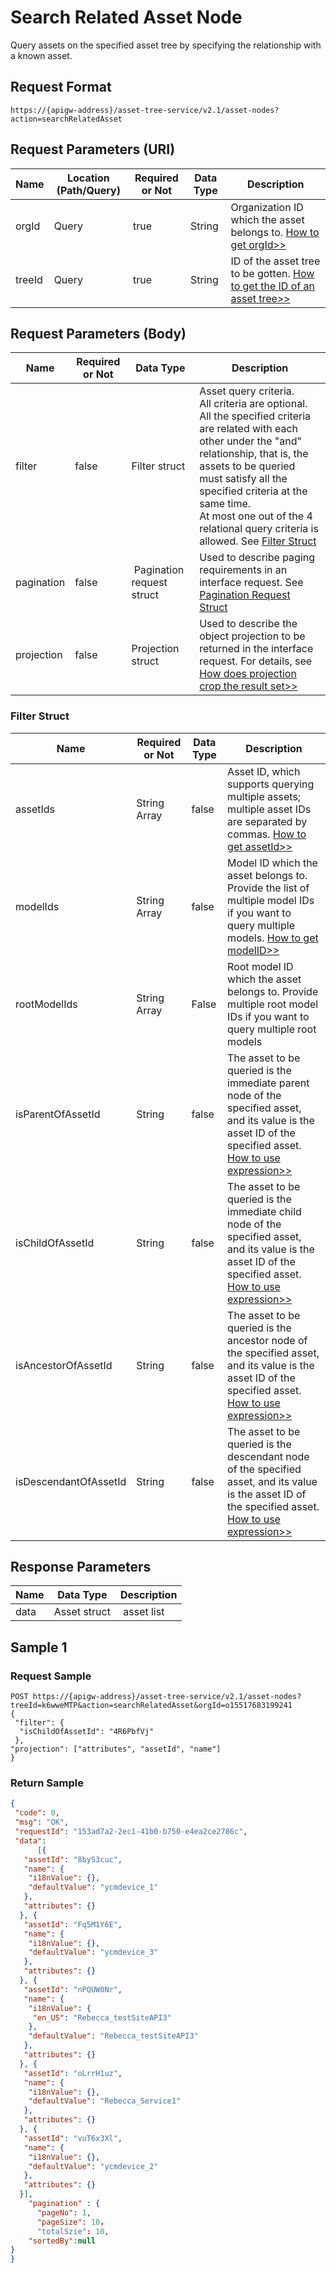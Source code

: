 # Search Related Asset Node



Query assets on the specified asset tree by specifying the relationship with a known asset.

## Request Format

```
https://{apigw-address}/asset-tree-service/v2.1/asset-nodes?action=searchRelatedAsset
```

## Request Parameters (URI)

| Name | Location (Path/Query) | Required or Not | Data Type | Description |
|---------------|------------------|----------|-----------|--------------|
| orgId         | Query            | true     | String    | Organization ID which the asset belongs to. [How to get orgId>>](/docs/api/en/2.0.9/api_faqs#how-to-get-organization-id-orgid-orgid)                |
| treeId        | Query            | true    | String    | ID of the asset tree to be gotten. [How to get the ID of an asset tree>>](/docs/api/en/2.0.9/api_faqs.html#how-to-get-the-id-of-an-asset-tree)        |


## Request Parameters (Body)

| Name | Required or Not | Data Type | Description |
|-----------------|---------------|-------------------|-----|
| filter| false         |   Filter struct       | Asset query criteria. <br>All criteria are optional. <br>All the specified criteria are related with each other under the "and" relationship, that is, the assets to be queried must satisfy all the specified criteria at the same time. <br>At most one out of the 4 relational query criteria is allowed. See [Filter Struct](/docs/api/en/2.0.9/asset_tree/search_related_asset_node.html#filter-struct-filterstruc)   |
| pagination| false         |  Pagination request struct | Used to describe paging requirements in an interface request. See [Pagination Request Struct](/docs/api/en/2.0.9/overview.html#pagination-request-struct)                               |
| projection| false         | Projection struct          | Used to describe the object projection to be returned in the interface request. For details, see [How does projection crop the result set>>](/docs/api/en/2.0.9/api_faqs.html#how-does-projection-crop-the-result-set)|


### Filter Struct <filterstruc>

| Name | Required or Not | Data Type | Description |
|-----------|---------|--------|-----------------------|
| assetIds                   | String Array   | false    | Asset ID, which supports querying multiple assets; multiple asset IDs are separated by commas. [How to get assetId>>](/docs/api/en/2.0.9/api_faqs.html#how-to-get-asset-id-assetid-assetid)|
| modelIds            | String Array   | false    | Model ID which the asset belongs to. Provide the list of multiple model IDs if you want to query multiple models. [How to get modelID>>](/docs/api/en/2.0.9/api_faqs.html#how-to-get-model-id-modelid-modelid)|
| rootModelIds         | String Array   | False    | Root model ID which the asset belongs to. Provide multiple root model IDs if you want to query multiple root models |
| isParentOfAssetId     | String         | false    | The asset to be queried is the immediate parent node of the specified asset, and its value is the asset ID of the specified asset. <br>[How to use expression>>](/docs/api/en/2.0.9/api_faqs.html#how-to-use-expression)  |
| isChildOfAssetId     | String         | false    | The asset to be queried is the immediate child node of the specified asset, and its value is the asset ID of the specified asset. <br>[How to use expression>>](/docs/api/en/2.0.9/api_faqs.html#how-to-use-expression)  |
| isAncestorOfAssetId     | String         | false    | The asset to be queried is the ancestor node of the specified asset, and its value is the asset ID of the specified asset. <br>[How to use expression>>](/docs/api/en/2.0.9/api_faqs.html#how-to-use-expression)  |
| isDescendantOfAssetId | String         | false    | The asset to be queried is the descendant node of the specified asset, and its value is the asset ID of the specified asset. <br>[How to use expression>>](/docs/api/en/2.0.9/api_faqs.html#how-to-use-expression)  |


## Response Parameters

| Name | Data Type | Description |
|-----------|------------------|------------------|
| data      | Asset struct|  asset list    |



## Sample 1

### Request Sample

```
POST https://{apigw-address}/asset-tree-service/v2.1/asset-nodes?treeId=k6wweMTP&action=searchRelatedAsset&orgId=o15517683199241
{
 "filter": {
  "isChildOfAssetId": "4R6PbfVj"
 },
"projection": ["attributes", "assetId", "name"]
}
```

### Return Sample

```json
{
 "code": 0,
 "msg": "OK",
 "requestId": "153ad7a2-2ec1-41b0-b750-e4ea2ce2786c",
 "data": 
      [{
   "assetId": "8byS3cuc",
   "name": {
    "i18nValue": {},
    "defaultValue": "ycmdevice_1"
   },
   "attributes": {}
  }, {
   "assetId": "Fq5M1Y6E",
   "name": {
    "i18nValue": {},
    "defaultValue": "ycmdevice_3"
   },
   "attributes": {}
  }, {
   "assetId": "nPQUW0Nr",
   "name": {
    "i18nValue": {
     "en_US": "Rebecca_testSiteAPI3"
    },
    "defaultValue": "Rebecca_testSiteAPI3"
   },
   "attributes": {}
  }, {
   "assetId": "oLrrH1uz",
   "name": {
    "i18nValue": {},
    "defaultValue": "Rebecca_Service1"
   },
   "attributes": {}
  }, {
   "assetId": "vuT6x3Xl",
   "name": {
    "i18nValue": {},
    "defaultValue": "ycmdevice_2"
   },
   "attributes": {}
  }],
    "pagination" : {
      "pageNo": 1,
      "pageSize": 10，
      "totalSzie": 10,
    "sortedBy":null
} 
}
```

